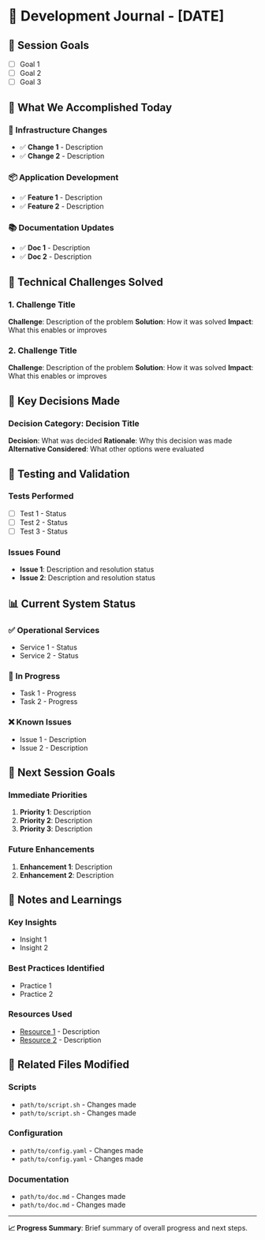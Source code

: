 # 📅 Development Journal - [DATE]

## 🎯 Session Goals
- [ ] Goal 1
- [ ] Goal 2
- [ ] Goal 3

## 🚀 What We Accomplished Today

### 🔧 Infrastructure Changes
- ✅ **Change 1** - Description
- ✅ **Change 2** - Description

### 📦 Application Development
- ✅ **Feature 1** - Description
- ✅ **Feature 2** - Description

### 📚 Documentation Updates
- ✅ **Doc 1** - Description
- ✅ **Doc 2** - Description

## 🔧 Technical Challenges Solved

### 1. Challenge Title
**Challenge**: Description of the problem
**Solution**: How it was solved
**Impact**: What this enables or improves

### 2. Challenge Title
**Challenge**: Description of the problem
**Solution**: How it was solved
**Impact**: What this enables or improves

## 🎯 Key Decisions Made

### Decision Category: Decision Title
**Decision**: What was decided
**Rationale**: Why this decision was made
**Alternative Considered**: What other options were evaluated

## 🧪 Testing and Validation

### Tests Performed
- [ ] Test 1 - Status
- [ ] Test 2 - Status
- [ ] Test 3 - Status

### Issues Found
- **Issue 1**: Description and resolution status
- **Issue 2**: Description and resolution status

## 📊 Current System Status

### ✅ Operational Services
- Service 1 - Status
- Service 2 - Status

### 🔧 In Progress
- Task 1 - Progress
- Task 2 - Progress

### ❌ Known Issues
- Issue 1 - Description
- Issue 2 - Description

## 🚀 Next Session Goals

### Immediate Priorities
1. **Priority 1**: Description
2. **Priority 2**: Description
3. **Priority 3**: Description

### Future Enhancements
1. **Enhancement 1**: Description
2. **Enhancement 2**: Description

## 📝 Notes and Learnings

### Key Insights
- Insight 1
- Insight 2

### Best Practices Identified
- Practice 1
- Practice 2

### Resources Used
- [Resource 1](URL) - Description
- [Resource 2](URL) - Description

## 🔗 Related Files Modified

### Scripts
- `path/to/script.sh` - Changes made
- `path/to/script.sh` - Changes made

### Configuration
- `path/to/config.yaml` - Changes made
- `path/to/config.yaml` - Changes made

### Documentation
- `path/to/doc.md` - Changes made
- `path/to/doc.md` - Changes made

---

**📈 Progress Summary**: Brief summary of overall progress and next steps.
